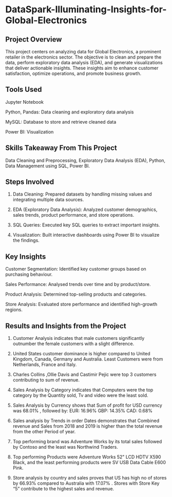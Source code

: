 # DataSpark-Illuminating-Insights-for-Global-Electronics

## Project Overview
This project centers on analyzing data for Global Electronics, a prominent retailer in the electronics sector. The objective is to clean and prepare the data, perform exploratory data analysis (EDA), and generate visualizations that deliver actionable insights. These insights aim to enhance customer satisfaction, optimize operations, and promote business growth.

## Tools Used
Jupyter Notebook

Python, Pandas: Data cleaning and exploratory data analysis

MySQL: Database to store and retrieve cleaned data

Power BI: Visualization

## Skills Takeaway From This Project
Data Cleaning and Preprocessing,
Exploratory Data Analysis (EDA),
Python,
Data Management using SQL,
Power BI.

## Steps Involved
1) Data Cleaning: Prepared datasets by handling missing values and integrating multiple data sources.

2) EDA (Exploratory Data Analysis): Analyzed customer demographics, sales trends, product performance, and store operations.

3) SQL Queries: Executed key SQL queries to extract important insights.

4) Visualization: Built interactive dashboards using Power BI to visualize the findings.

## Key Insights
Customer Segmentation: Identified key customer groups based on purchasing behaviour.

Sales Performance: Analysed trends over time and by product/store.

Product Analysis: Determined top-selling products and categories.

Store Analysis: Evaluated store performance and identified high-growth regions.


## Results and Insights from the Project
1) Customer Analysis indicates that male customers significantly outnumber the female customers with a slight difference.

2) United States customer dominance is higher compared to United Kingdom, Canada, Germany and Australia. Least Customers were from Netherlands, France and Italy.

3) Charles Collins ,Ollie Davis and Castimir Pejic were top 3 customers contributing to sum of revenue.

4) Sales Analysis by Category indicates that Computers were the top category by the Quantity sold, Tv and video were the least sold.

5) Sales Analysis by Currency shows that 
Sum of profit for USD currency was 68.01% ,
followed by:
EUR: 16.96%
GBP: 14.35%
CAD: 0.68%

6) Sales analysis by Trends in order Dates demonstrates that Combined revenue and Sales from 2018 and 2019 is higher than the total revenue from the other Period of year.

7) Top performing brand was Adventure Works by its total sales followed by Contoso and the least was Northwind Traders.

8) Top performing Products were Adventure Works 52" LCD HDTV X590 Black, and the least performing products were SV USB Data Cable E600 Pink.

9) Store analysis by country and sales proves that US has high no of stores by 66.93% compared to Australia with 17.07% . Stores with Store Key “5” contribute to the highest sales and revenue.



